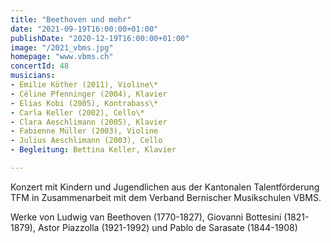 ```yaml
---
title: "Beethoven und mehr"
date: "2021-09-19T16:00:00+01:00"
publishDate: "2020-12-19T16:00:00+01:00"
image: "/2021_vbms.jpg"
homepage: "www.vbms.ch"
concertId: 48
musicians:
- Emilie Köther (2011), Violine\*
- Céline Pfenninger (2004), Klavier
- Elias Kobi (2005), Kontrabass\*
- Carla Keller (2002), Cello\*
- Clara Aeschlimann (2005), Klavier
- Fabienne Müller (2003), Violine
- Julius Aeschlimann (2003), Cello
- Begleitung: Bettina Keller, Klavier

---
```

Konzert mit Kindern und Jugendlichen aus der Kantonalen Talentförderung TFM
in Zusammenarbeit mit dem Verband Bernischer Musikschulen VBMS.  

Werke von Ludwig van Beethoven (1770-1827), Giovanni Bottesini (1821-1879), 
Astor Piazzolla (1921-1992) und Pablo de Sarasate (1844-1908)

